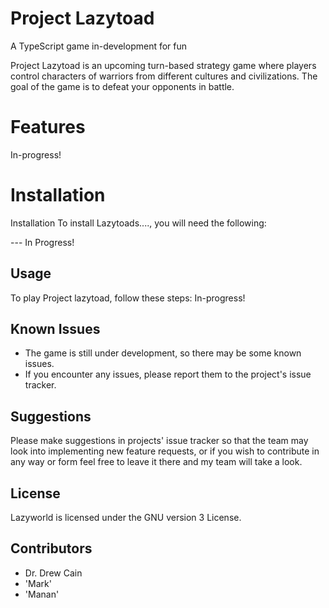 # Project Lazytoad
 A TypeScript game in-development for fun
<!-- DESCRIPTION -->
Project Lazytoad is an upcoming turn-based strategy game where players control characters of warriors from different cultures and civilizations. The goal of the game is to defeat your opponents in battle.

# Features
<!-- FEATURES-->
In-progress!
# Installation
<!-- Installation Guide-->

Installation
To install Lazytoads...., you will need the following:

--- In Progress!

## Usage

To play Project lazytoad, follow these steps:
In-progress!

## Known Issues

* The game is still under development, so there may be some known issues.
* If you encounter any issues, please report them to the project's issue tracker.

## Suggestions

Please make suggestions in projects' issue tracker so that the team may look into implementing new feature requests, or if you wish to contribute in any way or form feel free to leave it there and my team will take a look.
## License

Lazyworld is licensed under the GNU version 3 License.

## Contributors

* Dr. Drew Cain
* 'Mark'
* 'Manan'
